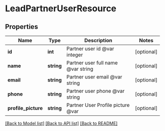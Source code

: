 # LeadPartnerUserResource

## Properties
Name | Type | Description | Notes
------------ | ------------- | ------------- | -------------
**id** | **int** | Partner user id @var integer | [optional] 
**name** | **string** | Partner user full name @var string | [optional] 
**email** | **string** | Partner user email @var string | [optional] 
**phone** | **string** | Partner user phone @var string | [optional] 
**profile_picture** | **string** | Partner User Profile picture @var | [optional] 

[[Back to Model list]](../README.md#documentation-for-models) [[Back to API list]](../README.md#documentation-for-api-endpoints) [[Back to README]](../README.md)


